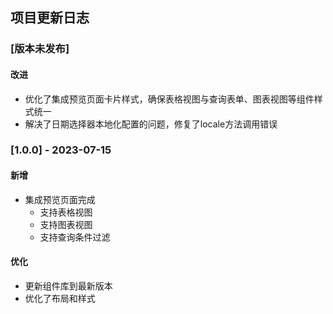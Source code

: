 ## 项目更新日志

### [版本未发布]

#### 改进

- 优化了集成预览页面卡片样式，确保表格视图与查询表单、图表视图等组件样式统一
- 解决了日期选择器本地化配置的问题，修复了locale方法调用错误

### [1.0.0] - 2023-07-15

#### 新增

- 集成预览页面完成
  - 支持表格视图
  - 支持图表视图
  - 支持查询条件过滤

#### 优化

- 更新组件库到最新版本
- 优化了布局和样式 